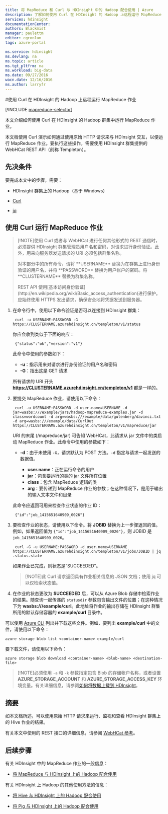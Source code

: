 ```yaml
---
title: 将 MapReduce 和 Curl 与 HDInsight 中的 Hadoop 配合使用 | Azure
description: 了解如何使用 Curl 在 HDInsight 的 Hadoop 上远程运行 MapReduce 作业。
services: hdinsight
documentationCenter: 
authors: Blackmist
manager: paulettm
editor: cgronlun
tags: azure-portal

ms.service: hdinsight
ms.devlang: na
ms.topic: article
ms.tgt_pltfrm: na
ms.workload: big-data
ms.date: 09/27/2016
wacn.date: 12/16/2016
ms.author: larryfr
---
```


#使用 Curl 在 HDInsight 的 Hadoop 上远程运行 MapReduce 作业

[!INCLUDE [mapreduce-selector](../../includes/hdinsight-selector-use-mapreduce.md)]

本文介绍如何使用 Curl 在 HDInsight 的 Hadoop 群集中运行 MapReduce 作业。

本文档使用 Curl 演示如何通过使用原始 HTTP 请求来与 HDInsight 交互，以便运行 MapReduce 作业。要执行这些操作，需要使用 HDInsight 群集提供的 WebHCat REST API（前称 Templeton）。

## <a id="prereq"></a>先决条件

要完成本文中的步骤，需要：

* HDInsight 群集上的 Hadoop（基于 Windows）

* [Curl](http://curl.haxx.se/)

* [jq](http://stedolan.github.io/jq/)

## <a id="curl"></a>使用 Curl 运行 MapReduce 作业

> [!NOTE]使用 Curl 或者与 WebHCat 进行任何其他形式的 REST 通信时，必须提供 HDInsight 群集管理员用户名和密码，对请求进行身份验证。此外，用来向服务器发送请求的 URI 必须包括群集名称。
><p>
><p> 对本部分中的所有命令，请将 **USERNAME** 替换为在群集上进行身份验证的用户名，并将 **PASSWORD** 替换为用户帐户的密码。将 **CLUSTERNAME** 替换为群集名称。
><p>
><p> REST API 使用[基本访问身份验证](http://en.wikipedia.org/wiki/Basic_access_authentication)进行保护。应始终使用 HTTPS 发出请求，确保安全地将凭据发送到服务器。

1. 在命令行中，使用以下命令验证是否可以连接到 HDInsight 群集：

        curl -u USERNAME:PASSWORD -G https://CLUSTERNAME.azurehdinsight.cn/templeton/v1/status

    你应会收到类似于下面的响应：

        {"status":"ok","version":"v1"}

    此命令中使用的参数如下：

    * **-u**：指示用来对请求进行身份验证的用户名和密码
    * **-G**：指出这是 GET 请求

    所有请求的 URI 开头 **https://CLUSTERNAME.azurehdinsight.cn/templeton/v1** 都是一样的。

2. 要提交 MapReduce 作业，请使用以下命令：

        curl -u USERNAME:PASSWORD -d user.name=USERNAME -d jar=wasbs:///example/jars/hadoop-mapreduce-examples.jar -d class=wordcount -d arg=wasbs:///example/data/gutenberg/davinci.txt -d arg=wasbs:///example/data/CurlOut https://CLUSTERNAME.azurehdinsight.cn/templeton/v1/mapreduce/jar

    URI 的末尾 (/mapreduce/jar) 可告知 WebHCat，此请求从 jar 文件中的类启动 MapReduce 作业。此命令中使用的参数如下：

    * **-d**：由于未使用 `-G`，请求默认为 POST 方法。`-d` 指定与请求一起发送的数据值。

        * **user.name**：正在运行命令的用户
        * **jar**：包含要运行的类的 jar 文件所在位置
        * **class**：包含 MapReduce 逻辑的类
        * **arg**：要传递到 MapReduce 作业的参数；在这种情况下，是用于输出的输入文本文件和目录

    此命令应返回可用来检查作业状态的作业 ID：

        {"id":"job_1415651640909_0026"}

3. 要检查作业的状态，请使用以下命令。将 **JOBID** 替换为上一步骤返回的值。例如，如果返回值为 `{"id":"job_1415651640909_0026"}`，则 JOBID 是 `job_1415651640909_0026`。

        curl -G -u USERNAME:PASSWORD -d user.name=USERNAME https://CLUSTERNAME.azurehdinsight.cn/templeton/v1/jobs/JOBID | jq .status.state

    如果作业已完成，则状态是“SUCCEEDED”。

    > [!NOTE]此 Curl 请求返回具有作业相关信息的 JSON 文档；使用 jq 可以仅检索状态值。

4. 在作业的状态更改为 **SUCCEEDED** 后，可以从 Azure Blob 存储中检索作业的结果。随查询一起传递的 `statusdir` 参数包含输出文件的位置；在这种情况下为 **wasbs:///example/curl**。此地址将作业的输出存储在 HDInsight 群集所用的默认存储容器的 **example/curl** 目录中。

可以使用 [Azure CLI](../xplat-cli-install.md) 列出并下载这些文件。例如，要列出 **example/curl** 中的文件，请使用以下命令：

    azure storage blob list <container-name> example/curl

要下载文件，请使用以下命令：

    azure storage blob download <container-name> <blob-name> <destination-file>

> [!NOTE]必须使用 `-a` 和 `-k` 参数指定包含 Blob 的存储帐户名称，或者设置 **AZURE\_STORAGE\_ACCOUNT** 和 **AZURE\_STORAGE\_ACCESS\_KEY** 环境变量。有关详细信息，请参阅[如何将数据上载到 HDInsight](./hdinsight-upload-data.md)。

## <a id="summary"></a>摘要

如本文档所述，可以使用原始 HTTP 请求来运行、监视和查看 HDInsight 群集上的 Hive 作业的结果。

有关本文中使用的 REST 接口的详细信息，请参阅 [WebHCat 参考](https://cwiki.apache.org/confluence/display/Hive/WebHCat+Reference)。

## <a id="nextsteps"></a>后续步骤

有关 HDInsight 中的 MapReduce 作业的一般信息：

* [将 MapReduce 与 HDInsight 上的 Hadoop 配合使用](./hdinsight-use-mapreduce.md)

有关 HDInsight 上 Hadoop 的其他使用方法的信息：

* [将 Hive 与 HDInsight 上的 Hadoop 配合使用](./hdinsight-use-hive.md)

* [将 Pig 与 HDInsight 上的 Hadoop 配合使用](./hdinsight-use-pig.md)

<!---HONumber=Mooncake_Quality_Review_1202_2016-->
